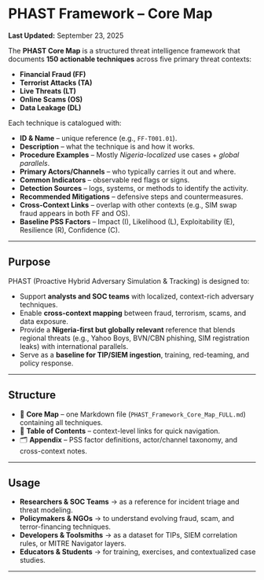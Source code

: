 # PHAST Framework – Core Map  
**Last Updated:** September 23, 2025  

The **PHAST Core Map** is a structured threat intelligence framework that documents **150 actionable techniques** across five primary threat contexts:  

- **Financial Fraud (FF)**  
- **Terrorist Attacks (TA)**  
- **Live Threats (LT)**  
- **Online Scams (OS)**  
- **Data Leakage (DL)**  

Each technique is catalogued with:  
- **ID & Name** – unique reference (e.g., `FF-T001.01`).  
- **Description** – what the technique is and how it works.  
- **Procedure Examples** – Mostly *Nigeria-localized* use cases + *global parallels*.  
- **Primary Actors/Channels** – who typically carries it out and where.  
- **Common Indicators** – observable red flags or signs.  
- **Detection Sources** – logs, systems, or methods to identify the activity.  
- **Recommended Mitigations** – defensive steps and countermeasures.  
- **Cross-Context Links** – overlap with other contexts (e.g., SIM swap fraud appears in both FF and OS).  
- **Baseline PSS Factors** – Impact (I), Likelihood (L), Exploitability (E), Resilience (R), Confidence (C).  

---

## Purpose  

PHAST (Proactive Hybrid Adversary Simulation & Tracking) is designed to:  
- Support **analysts and SOC teams** with localized, context-rich adversary techniques.  
- Enable **cross-context mapping** between fraud, terrorism, scams, and data exposure.  
- Provide a **Nigeria-first but globally relevant** reference that blends regional threats (e.g., Yahoo Boys, BVN/CBN phishing, SIM registration leaks) with international parallels.  
- Serve as a **baseline for TIP/SIEM ingestion**, training, red-teaming, and policy response.  

---

## Structure  

- 📑 **Core Map** – one Markdown file (`PHAST_Framework_Core_Map_FULL.md`) containing all techniques.  
- 📌 **Table of Contents** – context-level links for quick navigation.  
- 🗂️ **Appendix** – PSS factor definitions, actor/channel taxonomy, and cross-context notes.  

---

## Usage  

- **Researchers & SOC Teams** → as a reference for incident triage and threat modeling.  
- **Policymakers & NGOs** → to understand evolving fraud, scam, and terror-financing techniques.  
- **Developers & Toolsmiths** → as a dataset for TIPs, SIEM correlation rules, or MITRE Navigator layers.  
- **Educators & Students** → for training, exercises, and contextualized case studies.  

---
